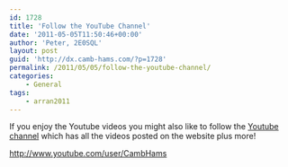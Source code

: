 ```yaml
---
id: 1728
title: 'Follow the YouTube Channel'
date: '2011-05-05T11:50:46+00:00'
author: 'Peter, 2E0SQL'
layout: post
guid: 'http://dx.camb-hams.com/?p=1728'
permalink: /2011/05/05/follow-the-youtube-channel/
categories:
    - General
tags:
    - arran2011
---
```


If you enjoy the Youtube videos you might also like to follow the [Youtube channel](http://www.youtube.com/user/CambHams) which has all the videos posted on the website plus more!

<http://www.youtube.com/user/CambHams>